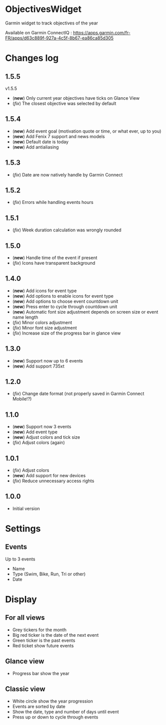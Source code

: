 # ObjectivesWidget
Garmin widget to track objectives of the year

Available on Garmin ConnectIQ : https://apps.garmin.com/fr-FR/apps/d63c889f-927a-4c5f-8b67-ea86ca85d305

# Changes log
## 1.5.5
v1.5.5
* (**new**) Only current year objectives have ticks on Glance View
* (*fix*) The closest objective was selected by default

## 1.5.4
* (**new**) Add event goal (motivation quote or time, or what ever,  up to you)
* (**new**) Add Fenix 7 support and news models
* (**new**) Default date is today
* (**new**) Add antialiasing

## 1.5.3
* (*fix*) Date are now natively handle by Garmin Connect

## 1.5.2
* (*fix*) Errors while handling events hours

## 1.5.1
* (*fix*) Week duration calculation was wrongly rounded

## 1.5.0
* (**new**) Handle time of the event if present
* (*fix*) Icons have transparent background

## 1.4.0
* (**new**) Add icons for event type
* (**new**) Add options to enable icons for event type
* (**new**) Add options to choose event countdown unit
* (**new**) Press enter to cycle through countdown unit
* (**new**) Automatic font size adjustment depends on screen size or event name length
* (*fix*) Minor colors adjustment
* (*fix*) Minor font size adjustment
* (*fix*) Increase size of the progress bar in glance view

## 1.3.0
* (**new**) Support now up to 6 events
* (**new**) Add support 735xt

## 1.2.0
* (*fix*) Change date format (not properly saved in Garmin Connect Mobile!?)

## 1.1.0
* (**new**) Support now 3 events
* (**new**) Add event type
* (**new**) Adjust colors and tick size
* (*fix*) Adjust colors (again)

## 1.0.1
* (*fix*) Adjust colors
* (**new**) Add support for new devices
* (*fix*) Reduce unnecessary access rights

## 1.0.0
* Initial version

# Settings

## Events
Up to 3 events
* Name
* Type (Swim, Bike, Run, Tri or other)
* Date

# Display
## For all views
* Grey tickers for the month
* Big red ticker is the date of the next event
* Green ticker is the past events
* Red ticket show future events

## Glance view
* Progress bar show the year

## Classic view
* White circle show the year progression
* Events are sorted by date
* Show the date, type and number of days until event
* Press up or down to cycle through events